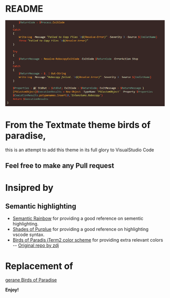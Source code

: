 README
==

![Screenshot](/screenshot.PNG)

From the Textmate theme birds of paradise, 
==
this is an attempt to add this theme in its full glory to VisualStudio Code

Feel free to make any Pull request
--

Insipred by
==

Semantic highlighting
--
- [Semantic Rainbow](https://github.com/Thertzlor/semantic-rainbow/) for providing a good reference on sementic highlighting.
- [Shades of Purplue](https://github.com/ahmadawais/shades-of-purple-vscode) for providing a good reference on highlighting vscode syntax.
- [Birds of Paradis iTerm2 color scheme](https://github.com/mbadolato/iTerm2-Color-Schemes) for providing extra relevant colors 
-- [Original repo by zdj](https://github.com/zdj/themes/tree/master/iterm2)

Replacement of
==
[gerane Birds of Paradise](https://github.com/gerane/VSCodeThemes/tree/master/gerane.Theme-Birds_of_Paradise)


**Enjoy!**
